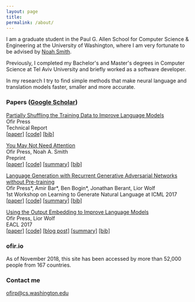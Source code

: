```yaml
---
layout: page
title: 
permalink: /about/
---
```


I am a graduate student in the Paul G. Allen School for Computer Science & Engineering at the University of Washington, where I am very fortunate to be advised by [Noah Smith](https://homes.cs.washington.edu/~nasmith/). 

Previously, I completed my Bachelor's and Master's degrees in Computer Science at Tel Aviv University and briefly worked as a software developer. 

In my research I try to find simple methods that make neural language and translation models faster, smaller and more accurate. 

### Papers ([Google Scholar](https://scholar.google.com/citations?user=LeHa8psAAAAJ))

[Partially Shuffling the Training Data to Improve Language Models](https://arxiv.org/abs/1903.04167) <br>
Ofir Press <br>
Technical Report <br>
[[paper]](https://arxiv.org/abs/1903.04167) [[code]](https://github.com/ofirpress/PartialShuffle) [[bib]](https://github.com/ofirpress/PartialShuffle#reference)


[You May Not Need Attention](https://arxiv.org/abs/1810.13409)  <br>
Ofir Press, Noah A. Smith  <br>
Preprint <br>
[[paper]](https://arxiv.org/abs/1810.13409)  [[code]](https://github.com/ofirpress/YouMayNotNeedAttention) [[summary]](https://www.shortscience.org/paper?bibtexKey=journals/corr/1810.13409&a=ofirpress) [[bib]](https://github.com/ofirpress/YouMayNotNeedAttention#reference)  <br> 


[Language Generation with Recurrent Generative Adversarial Networks without Pre-training](https://arxiv.org/abs/1706.01399)  <br>
Ofir Press\*, Amir Bar\*, Ben Bogin\*, Jonathan Berant, Lior Wolf  <br>
1st Workshop on Learning to Generate Natural Language at ICML 2017 <br>
[[paper]](https://arxiv.org/abs/1706.01399)  [[code]](https://github.com/amirbar/rnn.wgan) [[summary]](https://www.shortscience.org/paper?bibtexKey=journals/corr/PressBBBW17&a=ofirpress) [[bib]](https://github.com/amirbar/rnn.wgan#reference) <br> 


[Using the Output Embedding to Improve Language Models](https://www.aclweb.org/anthology/E17-2025) <br>
Ofir Press, Lior Wolf <br>
EACL 2017 <br>
[[paper]](https://www.aclweb.org/anthology/E17-2025)  [[code]](https://github.com/ofirpress/UsingTheOutputEmbedding) [[blog post]](http://ofir.io/Neural-Language-Modeling-From-Scratch/) [[summary]](https://www.shortscience.org/paper?bibtexKey=10.18653/v1/e17-2025&a=ofirpress) [[bib]](https://www.aclweb.org/anthology/papers/E/E17/E17-2025.bib) <br> 




### ofir.io

As of November 2018, this site has been accessed by more than 52,000 people from 167 countries.


### Contact me

[ofirp@cs.washington.edu](mailto:ofirp@cs.washington.edu)
